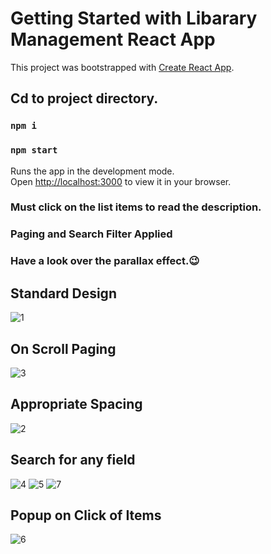 # Getting Started with Libarary Management React App

This project was bootstrapped with [Create React App](https://github.com/facebook/create-react-app).

## Cd to project directory.

### `npm i`

### `npm start`

Runs the app in the development mode.\
Open [http://localhost:3000](http://localhost:3000) to view it in your browser.

### Must click on the list items to read the description.
### Paging and Search Filter Applied
### Have a look over the parallax effect.😉

## Standard Design
![1](https://user-images.githubusercontent.com/67586389/201453287-d26c464d-f841-40ef-a963-618749273a40.png)
## On Scroll Paging
![3](https://user-images.githubusercontent.com/67586389/201453306-23aa0cf9-acf5-4eb4-be31-3b5e17008388.png)
## Appropriate Spacing
![2](https://user-images.githubusercontent.com/67586389/201453303-8d15f9e6-b9ad-4efe-aade-fe3fbbeaafba.png)
## Search for any field
![4](https://user-images.githubusercontent.com/67586389/201453307-d5722ef6-78ce-4520-8d88-e4d76bf578a5.png)
![5](https://user-images.githubusercontent.com/67586389/201453284-4e9bafeb-c2ed-4d11-8ac5-b7c4fa9a6791.png)
![7](https://user-images.githubusercontent.com/67586389/201453690-624d1f03-fcd7-4ef4-90e3-3bbe819af7f0.png)
## Popup on Click of Items
![6](https://user-images.githubusercontent.com/67586389/201453500-f50637ca-8017-482b-9861-54342e5bf2c2.png)

